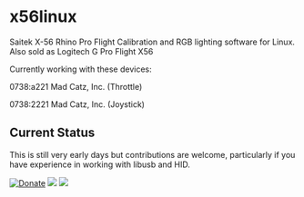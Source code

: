 
# x56linux
Saitek X-56 Rhino Pro Flight Calibration and RGB lighting software for Linux.
Also sold as Logitech G Pro Flight X56

Currently working with these devices:

0738:a221 Mad Catz, Inc. (Throttle)

0738:2221 Mad Catz, Inc. (Joystick)

## Current Status
This is still very early days but contributions are welcome, particularly if you have experience in working with libusb and HID.

[![Donate](https://img.shields.io/badge/Donate-PayPal-green.svg)](https://www.paypal.com/cgi-bin/webscr?cmd=_s-xclick&hosted_button_id=4334N54KCX4E4&source=url) ![](https://img.shields.io/github/license/Chryseus/x56linux) ![](https://img.shields.io/travis/Chryseus/x56linux)
